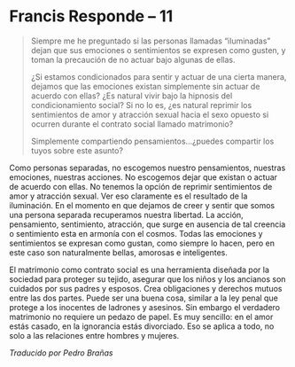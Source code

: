 # Francis Responde – 11

>Siempre me he preguntado si las personas llamadas “iluminadas” dejan que sus emociones o sentimientos se expresen como gusten, y toman la precaución de no actuar bajo algunas de ellas.
>
>¿Si estamos condicionados para sentir y actuar de una cierta manera, dejamos que las emociones existan simplemente sin actuar de acuerdo con ellas? ¿Es natural vivir bajo la hipnosis del condicionamiento social? Si no lo es, ¿es natural reprimir los sentimientos de amor y atracción sexual hacia el sexo opuesto si ocurren durante el contrato social llamado matrimonio?
>
>Simplemente compartiendo pensamientos...¿puedes compartir los tuyos sobre este asunto?

Como personas separadas, no escogemos nuestro pensamientos, nuestras emociones, nuestras acciones. No escogemos dejar que existan o actuar de acuerdo con ellas. No tenemos la opción de reprimir sentimientos de amor y atracción sexual. Ver eso claramente es el resultado de la iluminación. En el momento en que dejamos de creer y sentir que somos una persona separada recuperamos nuestra libertad. La acción, pensamiento, sentimiento, atracción, que surge en ausencia de tal creencia o sentimiento esta en armonía con el cosmos. Todas las emociones y sentimientos se expresan como gustan, como siempre lo hacen, pero en este caso son naturalmente bellas, amorosas e inteligentes.

El matrimonio como contrato social es una herramienta diseñada por la sociedad para proteger su tejido, asegurar que los niños y los ancianos son cuidados por sus padres y esposos. Crea obligaciones y derechos mutuos entre las dos partes. Puede ser una buena cosa, similar a la ley penal que protege a los inocentes de ladrones y asesinos. Sin embargo el verdadero matrimonio no requiere un pedazo de papel. Es muy sencillo: en el amor estás casado, en la ignorancia estás divorciado. Eso se aplica a todo, no solo a las relaciones entre hombres y mujeres.

_Traducido por Pedro Brañas_

